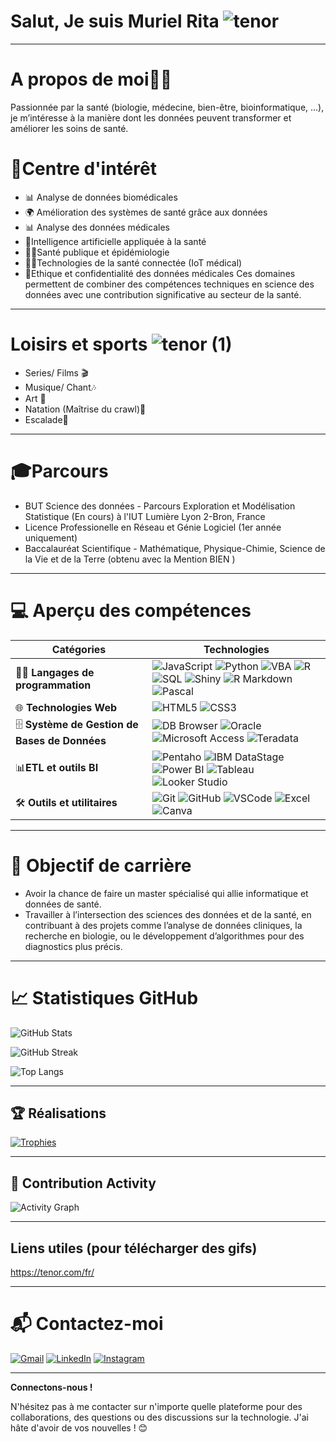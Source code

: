 # Salut, Je suis Muriel Rita ![tenor](https://github.com/user-attachments/assets/2cda09f6-76cd-466d-8335-ff506e57dec0)

---
# A propos de moi💁‍♀️
Passionnée par la santé (biologie, médecine, bien-être, bioinformatique, ...), je m’intéresse à la manière dont les données peuvent transformer et améliorer les soins de santé.  

# 🎯Centre d'intérêt 
- 📊 Analyse de données biomédicales  
- 🌍 Amélioration des systèmes de santé grâce aux données
- 📊 Analyse des données médicales
- 🤖Intelligence artificielle appliquée à la santé
- 🧑‍⚕️Santé publique et épidémiologie
- 🧑‍💻Technologies de la santé connectée (IoT médical)
- 🛟Ethique et confidentialité des données médicales
Ces domaines permettent de combiner des compétences techniques en science des données avec une contribution significative au secteur de la santé.
---
# Loisirs et sports ![tenor (1)](https://github.com/user-attachments/assets/58ff765b-2c44-4b7d-b532-acfd21c23e60)


- Series/ Films 🎬
- Musique/ Chant🎶
- Art 🎨
- Natation (Maîtrise du crawl)🥽
- Escalade🐌
---
# 🎓Parcours 
- BUT Science des données - Parcours Exploration et Modélisation Statistique (En cours) à l'IUT Lumière Lyon 2-Bron, France
- Licence Professionelle en Réseau et Génie Logiciel (1er année uniquement)
- Baccalauréat Scientifique - Mathématique, Physique-Chimie, Science de la Vie et de la Terre (obtenu avec la Mention BIEN )
---
# 💻 Aperçu des compétences
| **Catégories**            | **Technologies**                                                                                                                                                                 |
|-------------------------|-------------------------------------------------------------------------------------------------------------------------------------------------------------------------------|
| 🧑‍💻 **Langages de programmation** | ![JavaScript](https://img.shields.io/badge/JavaScript-F7DF1E?style=for-the-badge&logo=javascript&logoColor=black) ![Python](https://img.shields.io/badge/Python-3776AB?style=for-the-badge&logo=python&logoColor=white) ![VBA](https://img.shields.io/badge/VBA-217346?style=for-the-badge&logo=microsoft-excel&logoColor=white) ![R](https://img.shields.io/badge/R-276DC3?style=for-the-badge&logo=r&logoColor=white) ![SQL](https://img.shields.io/badge/SQL-CC2927?style=for-the-badge&logo=microsoft-sql-server&logoColor=white) ![Shiny](https://img.shields.io/badge/Shiny-276DC3?style=for-the-badge&logo=r&logoColor=white) ![R Markdown](https://img.shields.io/badge/R%20Markdown-1A6CAB?style=for-the-badge&logo=rstudio&logoColor=white) ![Pascal](https://img.shields.io/badge/Pascal-E3F171?style=for-the-badge&logo=delphi&logoColor=black) |
| 🌐 **Technologies Web**    | ![HTML5](https://img.shields.io/badge/HTML5-E34F26?style=for-the-badge&logo=html5&logoColor=white)  ![CSS3](https://img.shields.io/badge/CSS3-1572B6?style=for-the-badge&logo=css3&logoColor=white)|
|🗄️ **Système de Gestion de Bases de Données**  | ![DB Browser](https://img.shields.io/badge/DB%20Browser-003B57?style=for-the-badge&logo=sqlite&logoColor=white) ![Oracle](https://img.shields.io/badge/Oracle-F80000?style=for-the-badge&logo=oracle&logoColor=white) ![Microsoft Access](https://img.shields.io/badge/Microsoft%20Access-A4373A?style=for-the-badge&logo=microsoft-access&logoColor=white) ![Teradata](https://img.shields.io/badge/Teradata-F37440?style=for-the-badge&logo=teradata&logoColor=white) |
|  📊**ETL et outils BI**  | ![Pentaho](https://img.shields.io/badge/Pentaho-FF7800?style=for-the-badge&logo=pentaho&logoColor=white) ![IBM DataStage](https://img.shields.io/badge/IBM%20DataStage-052FAD?style=for-the-badge&logo=ibm&logoColor=white) ![Power BI](https://img.shields.io/badge/Power%20BI-F2C811?style=for-the-badge&logo=powerbi&logoColor=black) ![Tableau](https://img.shields.io/badge/Tableau-E97627?style=for-the-badge&logo=tableau&logoColor=white) ![Looker Studio](https://img.shields.io/badge/Looker%20Studio-4285F4?style=for-the-badge&logo=looker&logoColor=white) |
| 🛠️ **Outils et utilitaires**  | ![Git](https://img.shields.io/badge/Git-F05032?style=for-the-badge&logo=git&logoColor=white) ![GitHub](https://img.shields.io/badge/GitHub-181717?style=for-the-badge&logo=github&logoColor=white) ![VSCode](https://img.shields.io/badge/VS_Code-007ACC?style=for-the-badge&logo=visual-studio-code&logoColor=white) ![Excel](https://img.shields.io/badge/Excel-217346?style=for-the-badge&logo=microsoft-excel&logoColor=white) ![Canva](https://img.shields.io/badge/Canva-00C4CC?style=for-the-badge&logo=canva&logoColor=white) |

---
# 🌱 Objectif de carrière 
- Avoir la chance de faire un master spécialisé qui allie informatique et données de santé.
- Travailler à l’intersection des sciences des données et de la santé, en contribuant à des projets comme l’analyse de données cliniques, la recherche en biologie, ou le
développement d’algorithmes pour des diagnostics plus précis.  

---
# 📈 Statistiques GitHub
![GitHub Stats](https://github-readme-stats.vercel.app/api?username=Murielzouzzou&show_icons=true&theme=radical)

![GitHub Streak](https://github-readme-streak-stats.herokuapp.com/?user=Murielzouzzou&theme=radical)

![Top Langs](https://github-readme-stats.vercel.app/api/top-langs/?username=Murielzouzzou&layout=compact&theme=radical)

---
## 🏆 Réalisations
[![Trophies](https://github-profile-trophy.vercel.app/?username=Murielzouzzou&theme=onedark)](https://github.com/ryo-ma/github-profile-trophy)

---
## 🌟 Contribution Activity
![Activity Graph](https://github-readme-activity-graph.vercel.app/graph?username=Murielzouzzou&theme=react-dark)

---
## Liens utiles (pour télécharger des gifs)
https://tenor.com/fr/

---
# 📬 Contactez-moi
[![Gmail](https://img.shields.io/badge/Gmail-D14836?style=for-the-badge&logo=gmail&logoColor=white)](mailto:murielritazouzzou@gmail.com)
[![LinkedIn](https://img.shields.io/badge/LinkedIn-0A66C2?style=for-the-badge&logo=linkedin&logoColor=white)](https://linkedin.com/in/muriel-rita-zouzzou-524159291)
[![Instagram](https://img.shields.io/badge/Instagram-E4405F?style=for-the-badge&logo=instagram&logoColor=white)](https://instagram.com/murielr__)

---
**Connectons-nous !**

N'hésitez pas à me contacter sur n'importe quelle plateforme pour des collaborations, des questions ou des discussions sur la technologie. J'ai hâte d'avoir de vos nouvelles ! 😊
